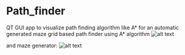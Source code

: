 # Path_finder
QT GUI app to visualize path finding algorithm like A* for an automatic generated maze
grid based path finder using A* algorithm 
![alt text](https://scontent.fcai21-1.fna.fbcdn.net/v/t1.15752-9/220432485_288818896354782_2731635180839212569_n.png?_nc_cat=109&ccb=1-5&_nc_sid=ae9488&_nc_ohc=awvi-7CoSiIAX_NrzR3&_nc_ht=scontent.fcai21-1.fna&oh=b14977e971950fefa69331ce11357372&oe=613F68AE)



and maze generator:
![alt text](https://scontent.fcai21-1.fna.fbcdn.net/v/t1.15752-9/222040729_826251208002098_9116827309939281041_n.png?_nc_cat=105&ccb=1-5&_nc_sid=ae9488&_nc_ohc=qTt5oxMpcHsAX9z2mit&_nc_ht=scontent.fcai21-1.fna&oh=c4a8cf07755513da9bb90640c91257b3&oe=613E34F5)
